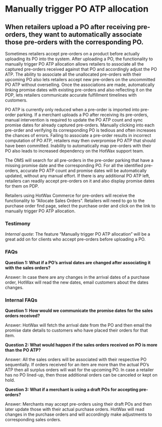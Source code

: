 # Manually trigger PO ATP allocation

## When retailers upload a PO after receiving pre-orders, they want to automatically associate those pre-orders with the corresponding PO.

Sometimes retailers accept pre-orders on a product before actually uploading its PO into the system. After uploading a PO, the functionality to manually trigger PO ATP allocation allows retailers to associate all the captured pre-orders received against that PO and accordingly adjust the PO ATP. The ability to associate all the unallocated pre-orders with their upcoming PO also lets retailers accept new pre-orders on the uncommitted PO ATP without overselling. Once the associations are made, automatically linking promise dates with existing pre-orders and also reflecting it on the PDP, lets retailers communicate accurate fulfillment timelines with customers.

PO ATP is currently only reduced when a pre-order is imported into pre-order parking. If a merchant uploads a PO after receiving its pre-orders, manual intervention is required to update the PO ATP count and sync promise dates for already captured pre-orders. Manually clicking into each pre-order and verifying its corresponding PO is tedious and often increases the chances of errors. Failing to associate a pre-order results in incorrect computation of PO ATP, retailers may then overpromise PO ATP that should have been committed. Inability to automatically map pre-orders with their PO also leads to increased dependency on the HotWax support team. 

The OMS will search for all pre-orders in the pre-order parking that have a missing promise date and the corresponding PO. For all the identified pre-orders, accurate PO ATP count and promise dates will be automatically updated, without any manual effort. If there is any additional PO ATP left, retailers can readily accept pre-orders on it and also display promise dates for them on PDP.

Retailers using HotWax Commerce for pre-orders will receive the functionality to “Allocate Sales Orders”. Retailers will need to go to the purchase order find page, select the purchase order and click on the link to manually trigger PO ATP allocation. 

### Testimony

*Internal quote*: The feature “Manually trigger PO ATP allocation” will be a great add on for clients who accept pre-orders before uploading a PO.

### FAQs

**Question 1: What if a PO’s arrival dates are changed after associating it with the sales orders?**

Answer: In case there are any changes in the arrival dates of a purchase order, HotWax will read the new dates, email customers about the dates changes.

### Internal FAQs

**Question 1: How would we communicate the promise dates for the sales orders received?**

Answer: HotWax will fetch the arrival date from the PO and then email the promise date details to customers who have placed their orders for that item.

**Question 2: What would happen if the sales orders received on PO is more than the PO ATP?**

Answer: All the sales orders will be associated with their respective PO sequentially. If orders received for an item are more than the actual PO’s ATP then all surplus orders will wait for the upcoming PO. In case a retailer has no PO lined-up, then those additional orders can be canceled or kept on hold.

**Question 3: What if a merchant is using a draft POs for accepting pre-orders?**

Answer: Merchants may accept pre-orders using their draft POs and then later update those with their actual purchase orders. HotWax will read changes in the purchase orders and will accordingly make adjustments to corresponding sales orders.

